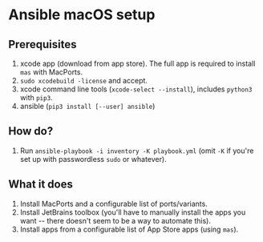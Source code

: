# Ansible macOS setup

## Prerequisites

1. xcode app (download from app store). The full app is required to install `mas` with MacPorts.
1. `sudo xcodebuild -license` and accept.
1. xcode command line tools (`xcode-select --install`), includes `python3` with `pip3`.
1. ansible (`pip3 install [--user] ansible`)


## How do?

1. Run `ansible-playbook -i inventory -K playbook.yml` (omit `-K` if you're set up with passwordless `sudo` or whatever).


## What it does

1. Install MacPorts and a configurable list of ports/variants.
1. Install JetBrains toolbox (you'll have to manually install the apps you want -- there doesn't seem to be a way to automate this).
1. Install apps from a configurable list of App Store apps (using `mas`).
